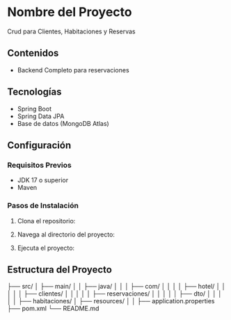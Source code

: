 # Nombre del Proyecto

Crud para Clientes, Habitaciones y Reservas

## Contenidos

- Backend Completo para reservaciones

## Tecnologías

- Spring Boot
- Spring Data JPA
- Base de datos (MongoDB Atlas)

## Configuración

### Requisitos Previos

- JDK 17 o superior
- Maven 

### Pasos de Instalación

1. Clona el repositorio:

2. Navega al directorio del proyecto:

3. Ejecuta el proyecto:

## Estructura del Proyecto

├── src/
│ ├── main/
│ │ ├── java/
│ │ │ ├── com/
│ │ │ │ ├── hotel/
│ │ │ │ │ ├── clientes/
│ │ │ │ │ ├── reservaciones/
│ │ │ │ │ ├── dto/
│ │ │ │ │ ├── habitaciones/
│ ├── resources/
│ │ ├── application.properties
├── pom.xml
└── README.md
